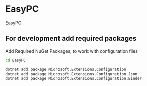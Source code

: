 # EasyPC
EasyPC

## For development add required packages
Add Required NuGet Packages, to work with configuration files
```bash
cd EasyPC
```

```bash
dotnet add package Microsoft.Extensions.Configuration
dotnet add package Microsoft.Extensions.Configuration.Json
dotnet add package Microsoft.Extensions.Configuration.Binder
```
